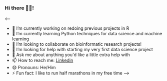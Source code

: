 ### Hi there 👋🏾!
<--
- 🔭 I’m currently working on redoing previous projects in R
- 🌱 I’m currently learning Python techniques for data science and machine learning
- 👯 I’m looking to collaborate on bioinformatic research projects!
- 🤔 I’m looking for help with starting my very first data science project
- 💬 Ask me about anything you'd like a little extra help with
- 📫 How to reach me: [Linkedin](https://www.linkedin.com/in/arlen-gyden/)
- 😄 Pronouns: He/Him
- ⚡ Fun fact: I like to run half marathons in my free time
-->
